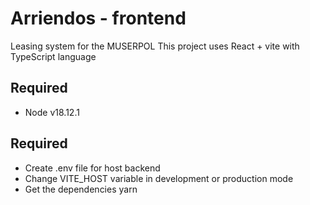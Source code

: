 # Arriendos - frontend

Leasing system for the MUSERPOL
This project uses React + vite with TypeScript language

## Required

- Node v18.12.1

## Required

- Create .env file for host backend
- Change VITE_HOST variable in development or production mode
- Get the dependencies yarn